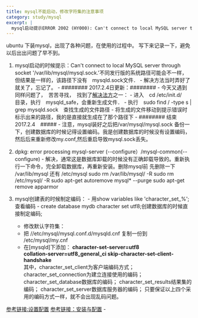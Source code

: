 ```yaml
---
title: mysql不能启动，修改字符集的注意事项
category: study/mysql
excerpt: |
  mysql启动提示ERROR 2002 (HY000): Can't connect to local MySQL server through socket '/var/run/mysqld/mysqld.sock'的解决办法
---
```


ubuntu 下装mysql，出现了各种问题，在使用的过程中。 写下来记录一下，避免以后出出问题了早不到。


   1. mysql启动的时候提示：Can't connect to local MySQL server through socket '/var/lib/mysql/mysql.sock.'不同发行版的系统路径可能会不一样，但结果是一样的，该路径下没有　mysqld.sock文件．
    - 解决方法当时弄好了就关了，忘记了。
    - ########    2017.2.4日更新：########
    - 今天又遇到同样问题了，　苦苦寻找，　找到了[解决法方](http://askubuntu.com/questions/90978/mysql-problem-var-run-mysqld-mysqld-sock)之一：
    - 进入　cd /etc/init.d/　目录，执行　mysqld_safe，会重新生成文件．
    - 执行　sudo find / -type s | grep mysqld.sock　查找生成的文件路径
    - 将生成的文件移动到提示错误时标示出来的路径，我的是直接就生成在了那个路径下
    - ########  结束2017.2.4　#####
    - 注意，mysql装好之后把/var/mysql/mysql.sock 备份一下，创建数据库的时候记得设置编码。我是创建数据库的时候没有设置编码，然后后来重新修改my.conf,然后重启导致mysql.sock丢失。 
    
   2. dpkg: error processing mysql-server (--configure）/mysql-common(--configure)
    - 解决，通常这是数据库卸载的时候没有正确卸载导致的。重新执行一下命令，完全卸载数据库，再重新安装。删除mysql前 先删除一下 /var/lib/mysql 还有 /etc/mysql
sudo rm /var/lib/mysql/ -R
sudo rm /etc/mysql/ -R
sudo apt-get autoremove mysql* --purge
sudo apt-get remove apparmor

   3. mysql创建表的时候制定编码：
    - 用show variables like 'character\_set\_%'; 查看编码
    -  create database mydb character set utf8;创建数据库的时候直接制定编码;
       -   修改默认字符集：
        - 把 //etc/mysql/mysql.conf.d/mysqld.cnf 复制一份到 /etc/mysql/my.cnf
        - 在[mysqld]下添加：
        <strong>character-set-server=utf8  
        collation-server=utf8_general_ci
    skip-character-set-client-handshake</strong><br>
    其中，character_set_client为客户端编码方式；
     character_set_connection为建立连接使用的编码；
     character_set_database数据库的编码；
     character_set_results结果集的编码；
     character_set_server数据库服务器的编码；
    只要保证以上四个采用的编码方式一样，就不会出现乱码问题。
     

[参考链接:设置配置](http://blog.csdn.net/frinder/article/details/7041723)
[参考链接：安装与配置](http://www.jianshu.com/p/8ef7519e5b2d)
    - 
